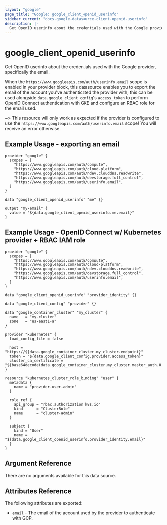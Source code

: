```yaml
---
layout: "google"
page_title: "Google: google_client_openid_userinfo"
sidebar_current: "docs-google-datasource-client-openid-userinfo"
description: |-
  Get OpenID userinfo about the credentials used with the Google provider, specifically the email.
---
```


# google\_client\_openid\_userinfo

Get OpenID userinfo about the credentials used with the Google provider,
specifically the email.

When the `https://www.googleapis.com/auth/userinfo.email` scope is enabled in
your provider block, this datasource enables you to export the email of the
account you've authenticated the provider with; this can be used alongside
`data.google_client_config`'s `access_token` to perform OpenID Connect
authentication with GKE and configure an RBAC role for the email used.

~> This resource will only work as expected if the provider is configured to
use the `https://www.googleapis.com/auth/userinfo.email` scope! You will
receive an error otherwise.

## Example Usage - exporting an email

```hcl
provider "google" {
  scopes = [
    "https://www.googleapis.com/auth/compute",
    "https://www.googleapis.com/auth/cloud-platform",
    "https://www.googleapis.com/auth/ndev.clouddns.readwrite",
    "https://www.googleapis.com/auth/devstorage.full_control",
    "https://www.googleapis.com/auth/userinfo.email",
  ]
}

data "google_client_openid_userinfo" "me" {}

output "my-email" {
  value = "${data.google_client_openid_userinfo.me.email}"
}
```

## Example Usage - OpenID Connect w/ Kubernetes provider + RBAC IAM role

```hcl
provider "google" {
  scopes = [
    "https://www.googleapis.com/auth/compute",
    "https://www.googleapis.com/auth/cloud-platform",
    "https://www.googleapis.com/auth/ndev.clouddns.readwrite",
    "https://www.googleapis.com/auth/devstorage.full_control",
    "https://www.googleapis.com/auth/userinfo.email",
  ]
}

data "google_client_openid_userinfo" "provider_identity" {}

data "google_client_config" "provider" {}

data "google_container_cluster" "my_cluster" {
  name   = "my-cluster"
  zone   = "us-east1-a"
}

provider "kubernetes" {
  load_config_file = false

  host = "https://${data.google_container_cluster.my_cluster.endpoint}"
  token = "${data.google_client_config.provider.access_token}"
  cluster_ca_certificate = "${base64decode(data.google_container_cluster.my_cluster.master_auth.0.cluster_ca_certificate)}"
}

resource "kubernetes_cluster_role_binding" "user" {
  metadata {
    name = "provider-user-admin"
  }

  role_ref {
    api_group = "rbac.authorization.k8s.io"
    kind      = "ClusterRole"
    name      = "cluster-admin"
  }

  subject {
    kind = "User"
    name = "${data.google_client_openid_userinfo.provider_identity.email}"
  }
}
```

## Argument Reference

There are no arguments available for this data source.

## Attributes Reference

The following attributes are exported:

* `email` - The email of the account used by the provider to authenticate with GCP.

